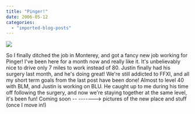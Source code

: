 ```yaml
---
title: "Pinger!"
date: 2006-05-12
categories: 
  - "imported-blog-posts"
---
```


![](images/pinger.bmp)

So I finally ditched the job in Monterey, and got a fancy new job working for Pinger! I've been here for a month now and really like it. It's unbelievably nice to drive only 7 miles to work instead of 80. Justin finally had his surgery last month, and he's doing great! We're still addicted to FFXI, and all my short term goals from the last post have been done! Almost to level 40 with BLM, and Justin is working on BLU. He caught up to me during his time off following the surgery, and now we're staying together at the same level, it's been fun! Coming soon -- -------> pictures of the new place and stuff (once I move in!)
